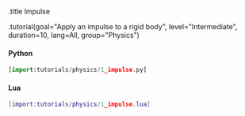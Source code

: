 .title Impulse

.tutorial(goal="Apply an impulse to a rigid body", level="Intermediate", duration=10, lang=All, group="Physics")

#### Python

```python
[import:tutorials/physics/1_impulse.py]
```

#### Lua

```lua
[import:tutorials/physics/1_impulse.lua]
```
